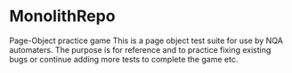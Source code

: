 # MonolithRepo
Page-Object practice game
This is a page object test suite for use by NQA automaters.
The purpose is for reference and to practice
fixing existing bugs or continue adding more tests to complete the game etc.
